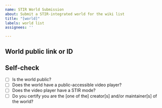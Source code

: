 ```yaml
---
name: STIR World Submission
about: Submit a STIR-integrated world for the wiki list
title: "[world]"
labels: world list
assignees: ''

---
```


## World public link or ID
<!-- a direct link or just the ID is fine -->

## Self-check
* [ ] Is the world public?
* [ ] Does the world have a public-accessible video player?
* [ ] Does the video player have a STIR mode?
* [ ] Do you certify you are the [one of the] creator[s] and/or maintainer[s] of the world?

